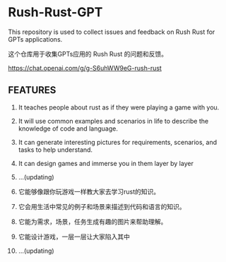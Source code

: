 
# Rush-Rust-GPT
This repository is used to collect issues and feedback on Rush Rust for GPTs applications.

这个仓库用于收集GPTs应用的 Rush Rust 的问题和反馈。  

https://chat.openai.com/g/g-S6uhWW9eG-rush-rust

## FEATURES
1. It teaches people about rust as if they were playing a game with you.
2. It will use common examples and scenarios in life to describe the knowledge of code and language.
3. It can generate interesting pictures for requirements, scenarios, and tasks to help understand. 
4. It can design games and immerse you in them layer by layer
5. ...(updating)


1. 它能够像跟你玩游戏一样教大家去学习rust的知识。
2. 它会用生活中常见的例子和场景来描述到代码和语言的知识。
3. 它能为需求，场景，任务生成有趣的图片来帮助理解。
4. 它能设计游戏，一层一层让大家陷入其中
5. ...(updating)
